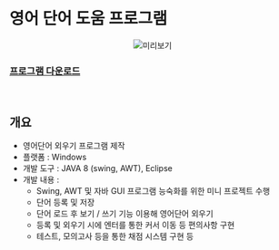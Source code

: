 # 영어 단어 도움 프로그램
<center>

 ![미리보기](../wordStudy.gif)

</center>

### [프로그램 다운로드](http://naver.me/FuEHuPTv)

<br>

## 개요
- 영어단어 외우기 프로그램 제작
- 플랫폼 : Windows
- 개발 도구 : JAVA 8 (swing, AWT), Eclipse
- 개발 내용 :
  - Swing, AWT 및 자바 GUI 프로그램 능숙화를 위한 미니 프로젝트 수행
  - 단어 등록 및 저장
  - 단어 로드 후 보기 / 쓰기 기능 이용해 영어단어 외우기
  - 등록 및 외우기 시에 엔터를 통한 커서 이동 등 편의사항 구현
  - 테스트, 모의고사 등을 통한 채점 시스템 구현 등